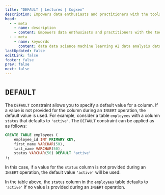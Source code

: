 ```yaml
---
title: "DEFAULT | Lectures | Cogxen"
description: Empowers data enthusiasts and practitioners with the tools and knowledge to unlock the potential of data.
head:
  - - meta
    - name: description
    - content: Empowers data enthusiasts and practitioners with the tools and knowledge to unlock the potential of data.
  - - meta
    - name: keywords
      content: data data science machine learning AI data analysis data-driven data enthusiasts data practitioners
lastUpdated: false
editLink: false
footer: false
prev: false
next: false
---
```


# `DEFAULT`

The `DEFAULT` constraint allows you to specify a default value for a column. If a value is not provided for the column during an `INSERT` operation, the default value is used. For example, consider a table `employees` with a column `status` that defaults to `'active'`. The `DEFAULT` constraint can be applied as as follows:

```sql :line-numbers
CREATE TABLE employees (
    employee_id INT PRIMARY KEY,
    first_name VARCHAR(50),
    last_name VARCHAR(50),
    status VARCHAR(50) DEFAULT 'active'
);
```

In this case, if a value for the `status` column is not provided during an `INSERT` operation, the default value `'active'` will be used.

<!--@include: ../../_includes/tables/query-results-from-default.md-->

In the table above, the `status` column in the `employees` table defaults to `'active'` if no value is provided during an `INSERT` operation.
